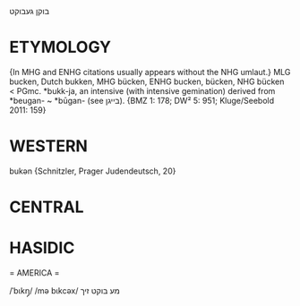 בוקן
געבוקט

ETYMOLOGY
===========
{In MHG and ENHG citations usually appears without the NHG umlaut.}
MLG bucken, Dutch bukken, MHG bücken, ENHG bucken, bücken, NHG bücken < PGmc. *bukk-ja, an intensive (with intensive gemination) derived from *beugan- ~ *būgan- (see בייגן).
{BMZ 1: 178; DW² 5: 951; Kluge/Seebold 2011: 159}

WESTERN
========

bukən {Schnitzler, Prager Judendeutsch, 20}

CENTRAL
========

HASIDIC
=======
= AMERICA = 

/ˈbɩkŋ̩/
/mə bɩkcəx/ מע בוקט זיך